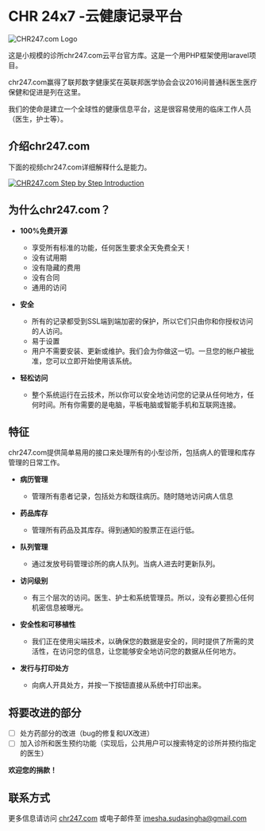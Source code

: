 # CHR 24x7 -云健康记录平台

![CHR247.com Logo](https://chr247.com/logo.png "CHR247.com Logo")

这是小规模的诊所chr247.com云平台官方库。这是一个用PHP框架使用laravel项目。

chr247.com赢得了联邦数字健康奖在英联邦医学协会会议2016间普通科医生医疗保健和促进是列在这里。

我们的使命是建立一个全球性的健康信息平台，这是很容易使用的临床工作人员（医生，护士等）。

## 介绍chr247.com 

下面的视频chr247.com详细解释什么是能力。

[![CHR247.com Step by Step Introduction](http://img.youtube.com/vi/02_pjKzW0cY/0.jpg)](http://www.youtube.com/watch?v=02_pjKzW0cY "CHR247.com Step by Step Introduction")

## 为什么chr247.com？

- **100%免费开源**
  - 享受所有标准的功能，任何医生要求全天免费全天！
  - 没有试用期
  - 没有隐藏的费用
  - 没有合同
  - 通用的访问
 
- **安全**
  - 所有的记录都受到SSL端到端加密的保护，所以它们只由你和你授权访问的人访问。
  - 易于设置
  - 用户不需要安装、更新或维护。我们会为你做这一切。一旦您的帐户被批准，您可以立即开始使用该系统。

- **轻松访问**
  - 整个系统运行在云技术，所以你可以安全地访问您的记录从任何地方，任何时间。所有你需要的是电脑，平板电脑或智能手机和互联网连接。 
  
## 特征
  
  chr247.com提供简单易用的接口来处理所有的小型诊所，包括病人的管理和库存管理的日常工作。
  
- **病历管理**
  - 管理所有患者记录，包括处方和既往病历。随时随地访问病人信息 


- **药品库存**
  - 管理所有药品及其库存。得到通知的股票正在运行低。

- **队列管理**
  - 通过发放号码管理诊所的病人队列。当病人进去时更新队列。

- **访问级别**
  - 有三个层次的访问。医生、护士和系统管理员。所以，没有必要担心任何机密信息被曝光。

- **安全性和可移植性**
  - 我们正在使用尖端技术，以确保您的数据是安全的，同时提供了所需的灵活性，在访问您的信息，让您能够安全地访问您的数据从任何地方。

- **发行与打印处方**
  - 向病人开具处方，并按一下按钮直接从系统中打印出来。

  
## 将要改进的部分

- [ ] 处方药部分的改进（bug的修复和UX改进）
- [ ] 加入诊所和医生预约功能（实现后，公共用户可以搜索特定的诊所并预约指定的医生）

**欢迎您的捐款！**
  
## 联系方式
  更多信息请访问 [chr247.com](https://chr247.com/) 或电子邮件至 [imesha.sudasingha@gmail.com](mailto:imesha.sudasingha@gmail.com)
